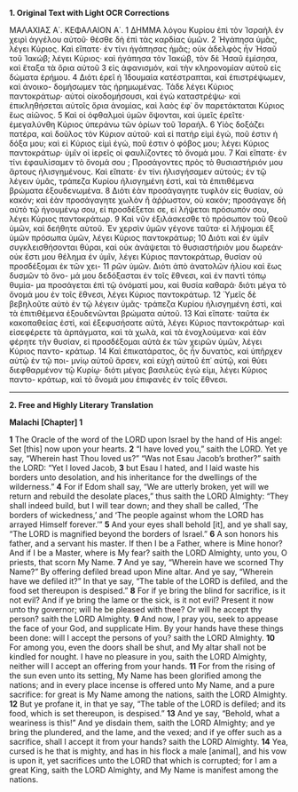 **1. Original Text with Light OCR Corrections**

ΜΑΛΑΧΙΑΣ Α΄.
ΚΕΦΑΛΑΙΟΝ Α΄.
1 ΔΗΜΜΑ λόγου Κυρίου ἐπὶ τὸν Ἰσραὴλ ἐν χειρὶ ἀγγέλου
   αὐτοῦ· θέσθε δὴ ἐπὶ τὰς καρδίας ὑμῶν.
2 Ἠγάπησα ὑμᾶς, λέγει Κύριος. Καὶ εἴπατε· ἐν τίνι ἠγάπησας ἡμᾶς;
   οὐκ ἀδελφὸς ἦν Ἡσαῦ τοῦ Ἰακώβ; λέγει Κύριος· καὶ ἠγάπησα
   τὸν Ἰακώβ, τὸν δὲ Ἠσαῦ ἐμίσησα, καὶ ἔταξα τὰ ὄρια αὐτοῦ
3  εἰς ἀφανισμόν, καὶ τὴν κληρονομίαν αὐτοῦ εἰς δώματα ἐρήμου.
4 Διότι ἐρεῖ ἡ Ἰδουμαία κατέστραπται, καὶ ἐπιστρέψωμεν, καὶ ἀνοικο-
   δομήσωμεν τὰς ἠρημωμένας. Τάδε λέγει Κύριος παντοκράτωρ·
   αὐτοὶ οἰκοδομήσουσι, καὶ ἐγὼ καταστρέψω· καὶ ἐπικληθήσεται
   αὐτοῖς ὄρια ἀνομίας, καὶ λαὸς ἐφ᾿ ὃν παρετάκταται Κύριος ἕως
   αἰῶνος.
5 Καὶ οἱ ὀφθαλμοὶ ὑμῶν ὄψονται, καὶ ὑμεῖς ἐρεῖτε· ἐμεγαλύνθη
   Κύριος ὑπεράνω τῶν ὁρίων τοῦ Ἰσραήλ.
6 Υἱὸς δοξάζει πατέρα, καὶ δοῦλος τὸν Κύριον αὐτοῦ· καὶ εἰ πατὴρ
   εἰμὶ ἐγώ, ποῦ ἐστιν ἡ δόξα μου; καὶ εἰ Κύριος εἰμὶ ἐγώ, ποῦ
   ἐστιν ὁ φόβος μου; λέγει Κύριος παντοκράτωρ· ὑμῖν οἱ ἱερεῖς
   οἱ φαυλίζοντες τὸ ὄνομά μου.
7 Καὶ εἴπατε· ἐν τίνι ἐφαυλίσαμεν τὸ ὄνομά σου ; Προσάγοντες
   πρὸς τὸ θυσιαστήριόν μου ἄρτους ἠλισγημένους. Καὶ εἴπατε·
   ἐν τίνι ἠλισγήσαμεν αὐτούς; ἐν τῷ λέγειν ὑμᾶς, τράπεζα Κυρίου
   ἠλισγημένη ἐστὶ, καὶ τὰ ἐπιτιθέμενα βρώματα ἐξουδενωμένα.
8 Διότι ἐὰν προσάγαγητε τυφλὸν εἰς θυσίαν, οὐ κακόν; καὶ ἐὰν
   προσάγαγητε χωλὸν ἢ ἀῤῥωστον, οὐ κακόν; προσάγαγε δὴ αὐτὸ
   τῷ ἡγουμένῳ σου, εἰ προσδέξεται σε, εἰ λήψεται πρόσωπόν σου,
   λέγει Κύριος παντοκράτωρ.
9 Καὶ νῦν ἐξιλάσκεσθε τὸ πρόσωπον τοῦ Θεοῦ ὑμῶν, καὶ δεήθητε
   αὐτοῦ. Ἐν χερσὶν ὑμῶν γέγονε ταῦτα· εἰ λήψομαι ἐξ ὑμῶν
   πρόσωπα ὑμῶν, λέγει Κύριος παντοκράτωρ;
10 Διότι καὶ ἐν ὑμῖν συγκλεισθήσονται θύραι, καὶ οὐκ ἀνάψεται
    τὸ θυσιαστήριόν μου δωρεάν· οὐκ ἔστι μου θέλημα ἐν ὑμῖν,
    λέγει Κύριος παντοκράτωρ, θυσίαν οὐ προσδέξομαι ἐκ τῶν χει-
11 ρῶν ὑμῶν. Διότι ἀπὸ ἀνατολῶν ἡλίου καὶ ἕως δυσμῶν τὸ ὄνο-
    μά μου δεδόξασται ἐν τοῖς ἔθνεσι, καὶ ἐν παντὶ τόπῳ θυμία-
    μα προσάγεται ἐπὶ τῷ ὀνόματί μου, καὶ θυσία καθαρά· διότι
    μέγα τὸ ὄνομά μου ἐν τοῖς ἔθνεσι, λέγει Κύριος παντοκράτωρ.
12 Ὑμεῖς δὲ βεβηλοῦτε αὐτὸ ἐν τῷ λέγειν ὑμᾶς· τράπεζα Κυρίου
    ἠλισγημένη ἐστὶ, καὶ τὰ ἐπιτιθέμενα ἐξουδενῶνται βρώματα
    αὐτοῦ.
13 Καὶ εἴπατε· ταῦτα ἐκ κακοπαθείας ἐστὶ, καὶ ἐξεφυσήσατε
    αὐτά, λέγει Κύριος παντοκράτωρ· καὶ εἰσεφέρετε τὰ ἁρπάγματα,
    καὶ τὰ χωλὰ, καὶ τὰ ἐνοχλούμενα· καὶ ἐὰν φέρητε τὴν θυσίαν,
    εἰ προσδέξομαι αὐτὰ ἐκ τῶν χειρῶν ὑμῶν, λέγει Κύριος παντο-
    κράτωρ.
14 Καὶ ἐπικατάρατος, ὃς ἦν δυνατὸς, καὶ ὑπῆρχεν αὐτῷ ἐν τῷ ποι-
    μνίῳ αὐτοῦ ἄρσεν, καὶ εὐχὴ αὐτοῦ ἐπ᾿ αὐτῷ, καὶ θύει διεφθαρμένον
    τῷ Κυρίῳ· διότι μέγας βασιλεὺς ἐγώ εἰμι, λέγει Κύριος παντο-
    κράτωρ, καὶ τὸ ὄνομά μου ἐπιφανὲς ἐν τοῖς ἔθνεσι.

---

**2. Free and Highly Literary Translation**

**Malachi [Chapter] 1**

**1** The Oracle of the word of the LORD upon Israel by the hand of His angel: Set [this] now upon your hearts.
**2** “I have loved you,” saith the LORD. Yet ye say, “Wherein hast Thou loved us?” “Was not Esau Jacob’s brother?” saith the LORD: “Yet I loved Jacob,
**3** but Esau I hated, and I laid waste his borders unto desolation, and his inheritance for the dwellings of the wilderness.”
**4** For if Edom shall say, “We are utterly broken, yet will we return and rebuild the desolate places,” thus saith the LORD Almighty: “They shall indeed build, but I will tear down; and they shall be called, ‘The borders of wickedness,’ and ‘The people against whom the LORD has arrayed Himself forever.’”
**5** And your eyes shall behold [it], and ye shall say, “The LORD is magnified beyond the borders of Israel.”
**6** A son honors his father, and a servant his master. If then I be a Father, where is Mine honor? And if I be a Master, where is My fear? saith the LORD Almighty, unto you, O priests, that scorn My Name.
**7** And ye say, “Wherein have we scorned Thy Name?” By offering defiled bread upon Mine altar. And ye say, “Wherein have we defiled it?” In that ye say, “The table of the LORD is defiled, and the food set thereupon is despised.”
**8** For if ye bring the blind for sacrifice, is it not evil? And if ye bring the lame or the sick, is it not evil? Present it now unto thy governor; will he be pleased with thee? Or will he accept thy person? saith the LORD Almighty.
**9** And now, I pray you, seek to appease the face of your God, and supplicate Him. By your hands have these things been done: will I accept the persons of you? saith the LORD Almighty.
**10** For among you, even the doors shall be shut, and My altar shall not be kindled for nought. I have no pleasure in you, saith the LORD Almighty, neither will I accept an offering from your hands.
**11** For from the rising of the sun even unto its setting, My Name has been glorified among the nations; and in every place incense is offered unto My Name, and a pure sacrifice: for great is My Name among the nations, saith the LORD Almighty.
**12** But ye profane it, in that ye say, “The table of the LORD is defiled; and its food, which is set thereupon, is despised.”
**13** And ye say, “Behold, what a weariness is this!” And ye disdain them, saith the LORD Almighty; and ye bring the plundered, and the lame, and the vexed; and if ye offer such as a sacrifice, shall I accept it from your hands? saith the LORD Almighty.
**14** Yea, cursed is he that is mighty, and has in his flock a male [animal], and his vow is upon it, yet sacrifices unto the LORD that which is corrupted; for I am a great King, saith the LORD Almighty, and My Name is manifest among the nations.